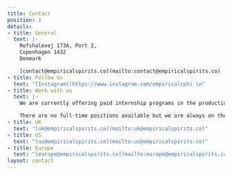 ```yaml
---
title: Contact
position: 2
details:
- title: General
  text: |-
    Refshalevej 173A, Port 2,
    Copenhagen 1432
    Denmark

    [contact@empiricalspirits.co](mailto:contact@empiricalspirits.co)
- title: Follow Us
  text: "[Instagram](https://www.instagram.com/empiricalcph) \n"
- title: Work with us
  text: |-
    We are currently offering paid internship programs in the production team. For more information contact [hire@empiricalspirits.co](mailto:hire@empiricalspirits.co)

    There are no full-time positions available but we are always on the lookout for new team members. Get in touch at [work@empiricalspirits.co](mailto:work@empiricalspirits.co)
- title: UK
  text: "[uk@empiricalspirits.co](mailto:uk@empiricalspirits.co)"
- title: US
  text: "[us@empiricalspirits.co](mailto:us@empiricalspirits.co)"
- title: Europe
  text: "[europe@empiricalspirits.co](mailto:europe@empiricalspirits.co)"
layout: contact
---
```


